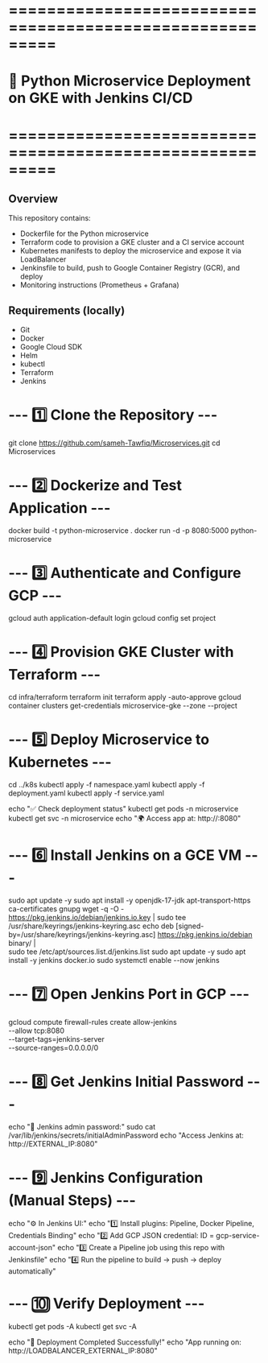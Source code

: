 # =========================================================
# 🚀 Python Microservice Deployment on GKE with Jenkins CI/CD
# =========================================================
## Overview
This repository contains:
- Dockerfile for the Python microservice
- Terraform code to provision a GKE cluster and a CI service account
- Kubernetes manifests to deploy the microservice and expose it via LoadBalancer
- Jenkinsfile to build, push to Google Container Registry (GCR), and deploy
- Monitoring instructions (Prometheus + Grafana)

## Requirements (locally)
- Git
- Docker 
- Google Cloud SDK 
- Helm
- kubectl
- Terraform 
- Jenkins 


# --- 1️⃣ Clone the Repository ---
git clone https://github.com/sameh-Tawfiq/Microservices.git
cd Microservices

# --- 2️⃣ Dockerize and Test Application ---
docker build -t python-microservice .
docker run -d -p 8080:5000 python-microservice

# --- 3️⃣ Authenticate and Configure GCP ---
gcloud auth application-default login
gcloud config set project 

# --- 4️⃣ Provision GKE Cluster with Terraform ---
cd infra/terraform
terraform init
terraform apply -auto-approve
gcloud container clusters get-credentials microservice-gke --zone  --project 

# --- 5️⃣ Deploy Microservice to Kubernetes ---
cd ../k8s
kubectl apply -f namespace.yaml
kubectl apply -f deployment.yaml
kubectl apply -f service.yaml

echo "✅ Check deployment status"
kubectl get pods -n microservice
kubectl get svc -n microservice
echo "🌍 Access app at: http://<EXTERNAL-IP>:8080"

# --- 6️⃣ Install Jenkins on a GCE VM ---
sudo apt update -y
sudo apt install -y openjdk-17-jdk apt-transport-https ca-certificates gnupg
wget -q -O - https://pkg.jenkins.io/debian/jenkins.io.key | sudo tee /usr/share/keyrings/jenkins-keyring.asc
echo deb [signed-by=/usr/share/keyrings/jenkins-keyring.asc] https://pkg.jenkins.io/debian binary/ | \
sudo tee /etc/apt/sources.list.d/jenkins.list
sudo apt update -y
sudo apt install -y jenkins docker.io
sudo systemctl enable --now jenkins

# --- 7️⃣ Open Jenkins Port in GCP ---
gcloud compute firewall-rules create allow-jenkins \
  --allow tcp:8080 \
  --target-tags=jenkins-server \
  --source-ranges=0.0.0.0/0

# --- 8️⃣ Get Jenkins Initial Password ---
echo "🔑 Jenkins admin password:"
sudo cat /var/lib/jenkins/secrets/initialAdminPassword
echo "Access Jenkins at: http://EXTERNAL_IP:8080"

# --- 9️⃣ Jenkins Configuration (Manual Steps) ---
echo "⚙️  In Jenkins UI:"
echo "1️⃣ Install plugins: Pipeline, Docker Pipeline, Credentials Binding"
echo "2️⃣ Add GCP JSON credential: ID = gcp-service-account-json"
echo "3️⃣ Create a Pipeline job using this repo with Jenkinsfile"
echo "4️⃣ Run the pipeline to build → push → deploy automatically"

# --- 🔟 Verify Deployment ---
kubectl get pods -A
kubectl get svc -A

echo "🎯 Deployment Completed Successfully!"
echo "App running on: http://LOADBALANCER_EXTERNAL_IP:8080"


